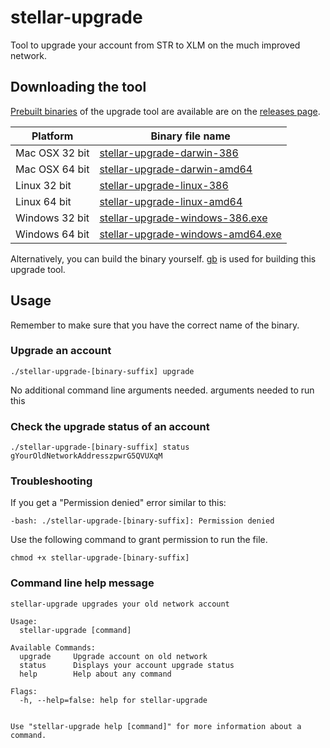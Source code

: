 # stellar-upgrade

Tool to upgrade your account from STR to XLM on the much improved network.

## Downloading the tool
[Prebuilt binaries](https://github.com/stellar/stellar-upgrade/releases) of the upgrade tool are available are on the [releases page](https://github.com/stellar/stellar-upgrade/releases).

| Platform       | Binary file name                                                                         |
|----------------|------------------------------------------------------------------------------------------|
| Mac OSX 32 bit | [stellar-upgrade-darwin-386](https://github.com/stellar/stellar-upgrade/releases)        |
| Mac OSX 64 bit | [stellar-upgrade-darwin-amd64](https://github.com/stellar/stellar-upgrade/releases)      |
| Linux 32 bit   | [stellar-upgrade-linux-386](https://github.com/stellar/stellar-upgrade/releases)         |
| Linux 64 bit   | [stellar-upgrade-linux-amd64](https://github.com/stellar/stellar-upgrade/releases)       |
| Windows 32 bit | [stellar-upgrade-windows-386.exe](https://github.com/stellar/stellar-upgrade/releases)   |
| Windows 64 bit | [stellar-upgrade-windows-amd64.exe](https://github.com/stellar/stellar-upgrade/releases) |

Alternatively, you can build the binary yourself. [gb](http://getgb.io) is used for building this upgrade tool.

## Usage
Remember to make sure that you have the correct name of the binary.

### Upgrade an account
```shell
./stellar-upgrade-[binary-suffix] upgrade
```

No additional command line arguments needed. arguments needed to run this

### Check the upgrade status of an account
```shell
./stellar-upgrade-[binary-suffix] status gYourOldNetworkAddresszpwrG5QVUXqM
```

### Troubleshooting
If you get a "Permission denied" error similar to this:
```shell
-bash: ./stellar-upgrade-[binary-suffix]: Permission denied
```

Use the following command to grant permission to run the file.
```shell
chmod +x stellar-upgrade-[binary-suffix]
```

### Command line help message
```shell
stellar-upgrade upgrades your old network account

Usage:
  stellar-upgrade [command]

Available Commands:
  upgrade     Upgrade account on old network
  status      Displays your account upgrade status
  help        Help about any command

Flags:
  -h, --help=false: help for stellar-upgrade


Use "stellar-upgrade help [command]" for more information about a command.
```
